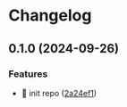 # Changelog

## 0.1.0 (2024-09-26)


### Features

* 🎸 init repo ([2a24ef1](https://github.com/l246804/async-plugin-request/commit/2a24ef18a79febc9a06c107cb0fdfc5032e085cc))
